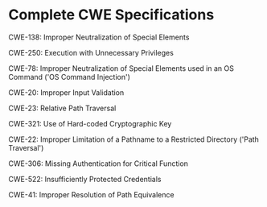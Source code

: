 

# Complete CWE Specifications

CWE-138: Improper Neutralization of Special Elements

CWE-250: Execution with Unnecessary Privileges

CWE-78: Improper Neutralization of Special Elements used in an OS Command ('OS Command Injection')

CWE-20: Improper Input Validation

CWE-23: Relative Path Traversal

CWE-321: Use of Hard-coded Cryptographic Key

CWE-22: Improper Limitation of a Pathname to a Restricted Directory ('Path Traversal')

CWE-306: Missing Authentication for Critical Function

CWE-522: Insufficiently Protected Credentials

CWE-41: Improper Resolution of Path Equivalence